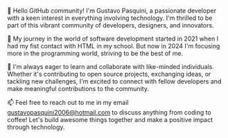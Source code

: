 👋 Hello GitHub community! I'm Gustavo Pasquini, a passionate developer with a keen interest in everything involving technology. I'm thrilled to be part of this vibrant community of developers, designers, and innovators.

🚀 My journey in the world of software development started in 2021 when I had my fist contact with HTML in my school. But now in 2024 I'm focusing more in the programming world, striving to be the best of me.


💬 I'm always eager to learn and collaborate with like-minded individuals. Whether it's contributing to open source projects, exchanging ideas, or tackling new challenges, I'm excited to connect with fellow developers and make meaningful contributions to the community.

📫 Feel free to reach out to me in my email gustavopasquini2006@hotmail.com to discuss anything from coding to coffee! Let's build awesome things together and make a positive impact through technology.
